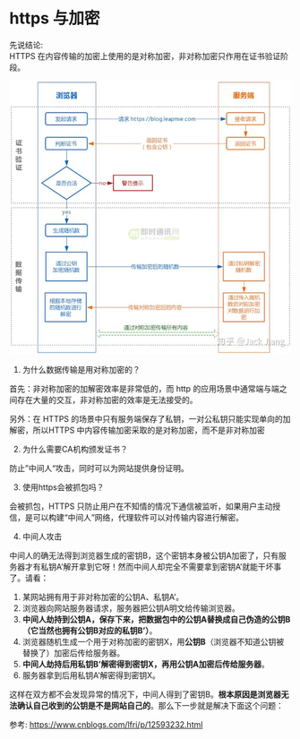 # https 与加密
先说结论:  
HTTPS 在内容传输的加密上使用的是对称加密，非对称加密只作用在证书验证阶段。

![](./images/httpsEncryption.png)


1. 为什么数据传输是用对称加密的？

首先：非对称加密的加解密效率是非常低的，而 http 的应用场景中通常端与端之间存在大量的交互，非对称加密的效率是无法接受的。

另外：在 HTTPS 的场景中只有服务端保存了私钥，一对公私钥只能实现单向的加解密，所以HTTPS 中内容传输加密采取的是对称加密，而不是非对称加密


2. 为什么需要CA机构颁发证书？

防止”中间人“攻击，同时可以为网站提供身份证明。

3. 使用https会被抓包吗？

会被抓包，HTTPS 只防止用户在不知情的情况下通信被监听，如果用户主动授信，是可以构建“中间人”网络，代理软件可以对传输内容进行解密。


4. 中间人攻击

中间人的确无法得到浏览器生成的密钥B，这个密钥本身被公钥A加密了，只有服务器才有私钥A’解开拿到它呀！然而中间人却完全不需要拿到密钥A’就能干坏事了。请看：

1.  某网站拥有用于非对称加密的公钥A、私钥A’。
2.  浏览器向网站服务器请求，服务器把公钥A明文给传输浏览器。
3.  **中间人劫持到公钥A，保存下来，把数据包中的公钥A替换成自己伪造的公钥B（它当然也拥有公钥B对应的私钥B’）**。
4.  浏览器随机生成一个用于对称加密的密钥X，用**公钥B**（浏览器不知道公钥被替换了）加密后传给服务器。
5.  **中间人劫持后用私钥B’解密得到密钥X，再用公钥A加密后传给服务器**。
6.  服务器拿到后用私钥A’解密得到密钥X。

这样在双方都不会发现异常的情况下，中间人得到了密钥B。**根本原因是浏览器无法确认自己收到的公钥是不是网站自己的**。那么下一步就是解决下面这个问题：


参考:
https://www.cnblogs.com/lfri/p/12593232.html
